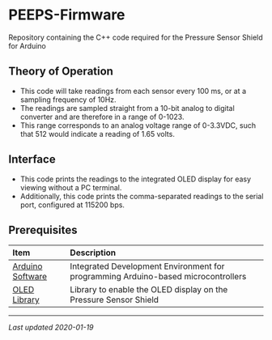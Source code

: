 # PEEPS-Firmware
Repository containing the C++ code required for the Pressure Sensor Shield for Arduino

## Theory of Operation
* This code will take readings from each sensor every 100 ms, or at a sampling frequency of 10Hz.
* The readings are sampled straight from a 10-bit analog to digital converter and are therefore in a range of 0-1023.
* This range corresponds to an analog voltage range of 0-3.3VDC, such that 512 would indicate a reading of 1.65 volts.

## Interface
* This code prints the readings to the integrated OLED display for easy viewing without a PC terminal.
* Additionally, this code prints the comma-separated readings to the serial port, configured at 115200 bps.

## Prerequisites
|**Item**|**Description**|
|:-------|:--------------|
|[Arduino Software](www.arduino.cc/en/Main/Software)|Integrated Development Environment for programming Arduino-based microcontrollers|
|[OLED Library](SparkFun_Micro_OLED_Arduino_Library-master.zip)|Library to enable the OLED display on the Pressure Sensor Shield|

---
*Last updated 2020-01-19*
